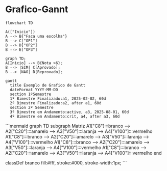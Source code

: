 # Grafico-Gannt
```mermaid
flowchart TD

A(["Inicio"])
A --> B{"Faca uma escolha"}
B --> C["OP1"]
B --> D["OP2"]
B --> E["OP3"]
```

```mermaid
graph TD;
A[Inicio] --> B{Nota >6};
B --> |SIM| C[Aprovado];
B --> |NAO| D[Reprovado];
```
```mermaid
gantt
  title Exemplo de Grafico de Gantt
  dateFormat YYYY-MM-DD
  section 1ºSemestre
  1º Bimestre Finalizado:a1, 2025-02-02, 60d
  2º Bimestre Finalizado:a2, after a1, 60d
  section 2º Semestre
  3º Bimestre em Andamento:active, a3, 2025-08-01, 60d
  4º Bimestre em Andamento:crit, a4, after a3, 60d
```


´´´mermaid
graph TD
  subgraph Matriz
  A1["C8"]:::branco --> A2["C20"]:::amarelo --> A3["V50"]:::laranja --> A4["V100"]:::vermelho
  A1["C8"]:::branco --> A2["C20"]:::amarelo --> A3["V50"]:::laranja --> A4["V100"]:::vermelho
  A1["C8"]:::branco --> A2["C20"]:::amarelo --> A3["V50"]:::laranja --> A4["V100"]:::vermelho
  A1["C8"]:::branco --> A2["C20"]:::amarelo --> A3["V50"]:::laranja --> A4["V100"]:::vermelho
    end
    
  classDef branco fill:#fff, stroke:#000, stroke-width:1px;
  ´´´
